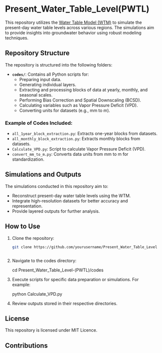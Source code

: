 # Present_Water_Table_Level(PWTL)

This repository utilizes the [Water Table Model (WTM)](https://github.com/KCallaghan/WTM) to simulate the present-day water table levels across various regions. The simulations aim to provide insights into groundwater behavior using robust modeling techniques.

## Repository Structure

The repository is structured into the following folders:

- **`codes/`**: Contains all Python scripts for:
  - Preparing input data.
  - Generating individual layers.
  - Extracting and processing blocks of data at yearly, monthly, and seasonal scales.
  - Performing Bias Correction and Spatial Downscaling (BCSD).
  - Calculating variables such as Vapor Pressure Deficit (VPD).
  - Converting units for datasets (e.g., mm to m).

### Example of Codes Included:
- `all_1year_block_extraction.py`: Extracts one-year blocks from datasets.
- `all_monthly_block_extraction.py`: Extracts monthly blocks from datasets.
- `Calculate_VPD.py`: Script to calculate Vapor Pressure Deficit (VPD).
- `convert_mm_to_m.py`: Converts data units from mm to m for standardization.

## Simulations and Outputs

The simulations conducted in this repository aim to:
- Reconstruct present-day water table levels using the WTM.
- Integrate high-resolution datasets for better accuracy and representation.
- Provide layered outputs for further analysis.

## How to Use

1. Clone the repository:
   ```bash
   git clone https://github.com/yourusername/Present_Water_Table_Level.git



2. Navigate to the codes directory:

   
   cd Present_Water_Table_Level-(PWTL)/codes



3. Execute scripts for specific data preparation or simulations. For example:

   python Calculate_VPD.py

 

4. Review outputs stored in their respective directories.



## License
This repository is licensed under MIT Licence.



## Contributions


